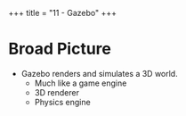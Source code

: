 +++
title = "11 - Gazebo"
+++

# Broad Picture

 - Gazebo renders and simulates a 3D world.
   - Much like a game engine
   - 3D renderer
   - Physics engine




